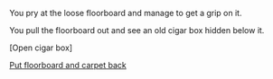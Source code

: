 You pry at the loose floorboard and manage to get a grip on it.

You pull the floorboard out and see an old cigar box hidden below it.

[Open cigar box]

[Put floorboard and carpet back](../../room.md)